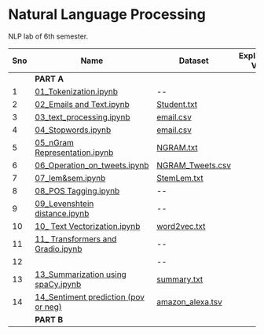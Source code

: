 # Natural Language Processing 
NLP lab of 6th semester.


|Sno|Name|Dataset|Explaination Video|
|--|--|--|--|
||**PART A**||
|1|[01_Tokenization.ipynb](https://github.com/alden-olivero/NLP-Lab/blob/main/Programs/01_Tokenization.ipynb)|--|[]()|
|2|[02_Emails and Text.ipynb](https://github.com/alden-olivero/NLP-Lab/blob/main/Programs/02_Emails%20and%20Text.ipynb)|[Student.txt](https://github.com/alden-olivero/NLP-Lab/blob/main/Resources/students.txt)|[]()|
|3|[03_text_processing.ipynb](https://github.com/alden-olivero/NLP-Lab/blob/main/Programs/03_text_processing.ipynb)|[email.csv](https://github.com/alden-olivero/NLP-Lab/blob/main/Resources/emails.csv)|[]()|
|4|[04_Stopwords.ipynb](https://github.com/alden-olivero/NLP-Lab/blob/main/Programs/04_Stopwords.ipynb)|[email.csv](https://github.com/alden-olivero/NLP-Lab/blob/main/Resources/emails.csv)|[]()|
|5|[05_nGram Representation.ipynb](https://github.com/alden-olivero/NLP-Lab/blob/main/Programs/05_nGram%20Representation.ipynb)|[NGRAM.txt](https://github.com/alden-olivero/NLP-Lab/blob/main/Resources/NGRAM.txt)|[]()|
|6|[06_Operation_on_tweets.ipynb](https://github.com/alden-olivero/NLP-Lab/blob/main/Programs/06_Operation_on_tweets.ipynb)|[NGRAM_Tweets.csv](https://github.com/alden-olivero/NLP-Lab/blob/main/Resources/ngram_tweets.csv)|[]()|
|7|[07_lem&sem.ipynb](https://github.com/alden-olivero/NLP-Lab/blob/main/Programs/07_lem%26sem.ipynb)|[StemLem.txt](https://github.com/alden-olivero/NLP-Lab/blob/main/Resources/Pgm7StemLem.txt)|[]()|
|8|[08_POS Tagging.ipynb](https://github.com/alden-olivero/NLP-Lab/blob/main/Programs/08_POS%20Tagging.ipynb)|--|[]()|
|9|[09_Levenshtein distance.ipynb](https://github.com/alden-olivero/NLP-Lab/blob/main/Programs/09_Levenshtein%20distance.ipynb)|--|[]()|
|10|[10_ Text Vectorization.ipynb](https://github.com/alden-olivero/NLP-Lab/blob/main/Programs/10_TextVectorization.ipynb)|[word2vec.txt](https://github.com/alden-olivero/NLP-Lab/blob/main/Resources/word2vec.txt)|[]()|
|11|[11_ Transformers and Gradio.ipynb](https://github.com/alden-olivero/NLP-Lab/blob/main/Programs/11_%20Transformers%20and%20Gradio.ipynb)|--|[]()|
|12|[]()|--|[]()|
|13|[13_Summarization using spaCy.ipynb](https://github.com/alden-olivero/NLP-Lab/blob/main/Programs/13_Summarization%20using%20spaCy.ipynb)|[summary.txt](https://github.com/alden-olivero/NLP-Lab/blob/main/Resources/summary.txt)|[]()|
|14|[14_Sentiment prediction (pov or neg)]()|[amazon_alexa.tsv](https://github.com/alden-olivero/NLP-Lab/blob/main/Resources/amazon_alexa%20.tsv)|[]()|
||**PART B**||
